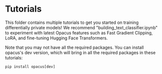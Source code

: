 # Tutorials
This folder contains multiple tutorials to get you started on training differentially private models! We recommend "building_text_classifier.ipynb" to experiment with latest Opacus features such as Fast Gradient Clipping, LoRA, and fine-tuning Hugging Face Transformers.

Note that you may not have all the required packages. You can install opacus's dev version, which will
bring in all the required packages in these tutorials:

```
pip install opacus[dev]
```
